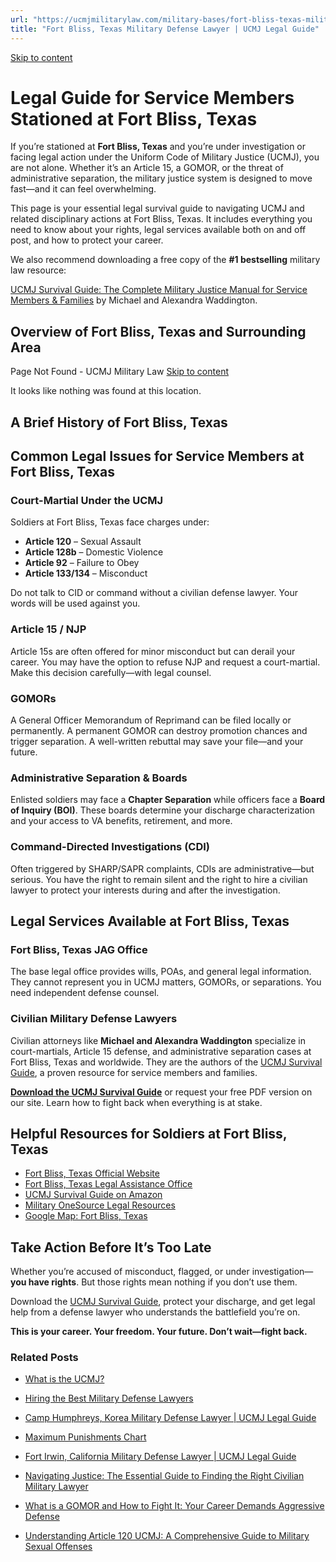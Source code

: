 ```yaml
---
url: "https://ucmjmilitarylaw.com/military-bases/fort-bliss-texas-military-defense-lawyer-ucmj-legal-guide/"
title: "Fort Bliss, Texas Military Defense Lawyer | UCMJ Legal Guide"
---
```


[Skip to content](https://ucmjmilitarylaw.com/military-bases/fort-bliss-texas-military-defense-lawyer-ucmj-legal-guide/#content)

# Legal Guide for Service Members Stationed at Fort Bliss, Texas

If you’re stationed at **Fort Bliss, Texas** and you’re under investigation or facing legal action under the Uniform Code of Military Justice (UCMJ), you are not alone. Whether it’s an Article 15, a GOMOR, or the threat of administrative separation, the military justice system is designed to move fast—and it can feel overwhelming.

This page is your essential legal survival guide to navigating UCMJ and related disciplinary actions at Fort Bliss, Texas. It includes everything you need to know about your rights, legal services available both on and off post, and how to protect your career.

We also recommend downloading a free copy of the **#1 bestselling** military law resource:

[UCMJ Survival Guide: The Complete Military Justice Manual for Service Members & Families](https://www.amazon.com/dp/B0FCDD3B2Z) by Michael and Alexandra Waddington.

## Overview of Fort Bliss, Texas and Surrounding Area

Page Not Found - UCMJ Military Law [Skip to content](https://ucmjmilitarylaw.com/military-bases/fort-bliss-texas-military-defense-lawyer-ucmj-legal-guide/%7Blocation7#content)

It looks like nothing was found at this location.

## A Brief History of Fort Bliss, Texas

## Common Legal Issues for Service Members at Fort Bliss, Texas

### Court-Martial Under the UCMJ

Soldiers at Fort Bliss, Texas face charges under:

- **Article 120** – Sexual Assault
- **Article 128b** – Domestic Violence
- **Article 92** – Failure to Obey
- **Article 133/134** – Misconduct

Do not talk to CID or command without a civilian defense lawyer. Your words will be used against you.

### Article 15 / NJP

Article 15s are often offered for minor misconduct but can derail your career. You may have the option to refuse NJP and request a court-martial. Make this decision carefully—with legal counsel.

### GOMORs

A General Officer Memorandum of Reprimand can be filed locally or permanently. A permanent GOMOR can destroy promotion chances and trigger separation. A well-written rebuttal may save your file—and your future.

### Administrative Separation & Boards

Enlisted soldiers may face a **Chapter Separation** while officers face a **Board of Inquiry (BOI)**. These boards determine your discharge characterization and your access to VA benefits, retirement, and more.

### Command-Directed Investigations (CDI)

Often triggered by SHARP/SAPR complaints, CDIs are administrative—but serious. You have the right to remain silent and the right to hire a civilian lawyer to protect your interests during and after the investigation.

## Legal Services Available at Fort Bliss, Texas

### Fort Bliss, Texas JAG Office

The base legal office provides wills, POAs, and general legal information. They cannot represent you in UCMJ matters, GOMORs, or separations. You need independent defense counsel.

### Civilian Military Defense Lawyers

Civilian attorneys like **Michael and Alexandra Waddington** specialize in court-martials, Article 15 defense, and administrative separation cases at Fort Bliss, Texas and worldwide. They are the authors of the [UCMJ Survival Guide](https://www.amazon.com/dp/B0FCDD3B2Z), a proven resource for service members and families.

**[Download the UCMJ Survival Guide](https://www.amazon.com/dp/B0FCDD3B2Z)** or request your free PDF version on our site. Learn how to fight back when everything is at stake.

## Helpful Resources for Soldiers at Fort Bliss, Texas

- [Fort Bliss, Texas Official Website](https://ucmjmilitarylaw.com/military-bases/fort-bliss-texas-military-defense-lawyer-ucmj-legal-guide/%7Blocation12%7D)
- [Fort Bliss, Texas Legal Assistance Office](https://ucmjmilitarylaw.com/military-bases/fort-bliss-texas-military-defense-lawyer-ucmj-legal-guide/%7Blocation13%7D)
- [UCMJ Survival Guide on Amazon](https://www.amazon.com/dp/B0FCDD3B2Z)
- [Military OneSource Legal Resources](https://www.militaryonesource.mil/legal/)
- [Google Map: Fort Bliss, Texas](https://ucmjmilitarylaw.com/military-bases/fort-bliss-texas-military-defense-lawyer-ucmj-legal-guide/%7Blocation14%7D)

## Take Action Before It’s Too Late

Whether you’re accused of misconduct, flagged, or under investigation— **you have rights**. But those rights mean nothing if you don’t use them.

Download the [UCMJ Survival Guide](https://www.amazon.com/dp/B0FCDD3B2Z), protect your discharge, and get legal help from a defense lawyer who understands the battlefield you’re on.

**This is your career. Your freedom. Your future. Don’t wait—fight back.**

### Related Posts

- [What is the UCMJ?](https://ucmjmilitarylaw.com/ucmj/what-is-the-ucmj/)
- [Hiring the Best Military Defense Lawyers](https://ucmjmilitarylaw.com/military-defense-lawyers/)
- [Camp Humphreys, Korea Military Defense Lawyer \| UCMJ Legal Guide](https://ucmjmilitarylaw.com/camp-humphreys-korea-military-defense-lawyer-ucmj-legal-guide/)
- [Maximum Punishments Chart](https://ucmjmilitarylaw.com/ucmj/max-punishments/)

- [Fort Irwin, California Military Defense Lawyer \| UCMJ Legal Guide](https://ucmjmilitarylaw.com/fort-irwin-california-military-defense-lawyer-ucmj-legal-guide/)
- [Navigating Justice: The Essential Guide to Finding the Right Civilian Military Lawyer](https://ucmjmilitarylaw.com/civilian-military-lawyer/)
- [What is a GOMOR and How to Fight It: Your Career Demands Aggressive Defense](https://ucmjmilitarylaw.com/gomor/)
- [Understanding Article 120 UCMJ: A Comprehensive Guide to Military Sexual Offenses](https://ucmjmilitarylaw.com/article-120-ucmj/)